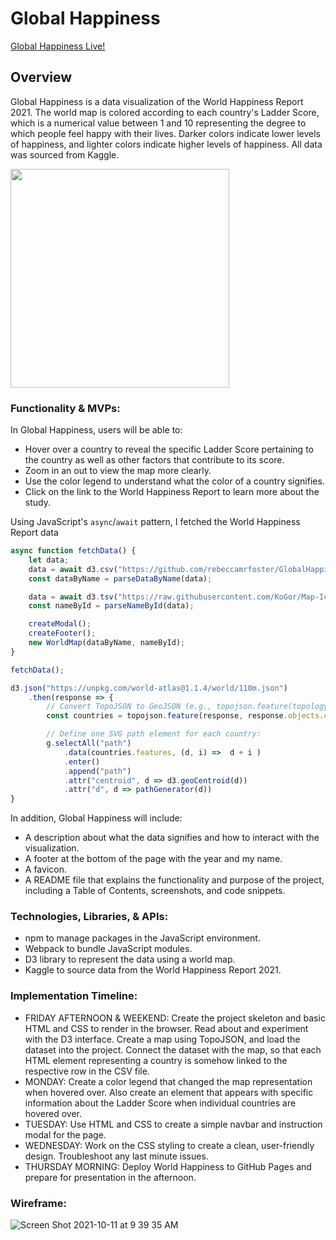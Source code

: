 # Global Happiness

[Global Happiness Live!](https://rebeccamrfoster.github.io/GlobalHappiness/#)

## Overview

Global Happiness is a data visualization of the World Happiness Report 2021. The world map is colored according to each country's Ladder Score, which is a numerical value between 1 and 10 representing the degree to which people feel happy with their lives. Darker colors indicate lower levels of happiness, and lighter colors indicate higher levels of happiness. All data was sourced from Kaggle.

<img src="https://user-images.githubusercontent.com/88195745/144770668-1ad09828-8047-4433-8e6e-dc78731db0c6.gif"
  align="middle" height="350px" width="auto" />

### Functionality & MVPs:
In Global Happiness, users will be able to:
- Hover over a country to reveal the specific Ladder Score pertaining to the country as well as other factors that contribute to its score.
- Zoom in an out to view the map more clearly.
- Use the color legend to understand what the color of a country signifies.
- Click on the link to the World Happiness Report to learn more about the study.

Using JavaScript's `async`/`await` pattern, I fetched the World Happiness Report data
```javascript
async function fetchData() {
    let data;
    data = await d3.csv("https://github.com/rebeccamrfoster/GlobalHappinessDataset/blob/main/world-happiness-report-2021.csv");
    const dataByName = parseDataByName(data);

    data = await d3.tsv("https://raw.githubusercontent.com/KoGor/Map-Icons-Generator/master/data/world-110m-country-names.tsv");
    const nameById = parseNameById(data);

    createModal();
    createFooter();
    new WorldMap(dataByName, nameById);
}

fetchData();
```

```javascript
d3.json("https://unpkg.com/world-atlas@1.1.4/world/110m.json")
    .then(response => {
        // Convert TopoJSON to GeoJSON (e.g., topojson.feature(topology, object)):
        const countries = topojson.feature(response, response.objects.countries);

        // Define one SVG path element for each country:                
        g.selectAll("path")
            .data(countries.features, (d, i) =>  d + i )
            .enter()
            .append("path")
            .attr("centroid", d => d3.geoCentroid(d))
            .attr("d", d => pathGenerator(d))
}
```

In addition, Global Happiness will include:
- A description about what the data signifies and how to interact with the visualization.
- A footer at the bottom of the page with the year and my name.
- A favicon.
- A README file that explains the functionality and purpose of the project, including a Table of Contents, screenshots, and code snippets.

### Technologies, Libraries, & APIs:
- npm to manage packages in the JavaScript environment.
- Webpack to bundle JavaScript modules.
- D3 library to represent the data using a world map.
- Kaggle to source data from the World Happiness Report 2021.

### Implementation Timeline:
- FRIDAY AFTERNOON & WEEKEND: Create the project skeleton and basic HTML and CSS to render in the browser. Read about and experiment with the D3 interface. Create a map using TopoJSON, and load the dataset into the project. Connect the dataset with the map, so that each HTML element representing a country is somehow linked to the respective row in the CSV file.
- MONDAY: Create a color legend that changed the map representation when hovered over. Also create an element that appears with specific information about the Ladder Score when individual countries are hovered over.
- TUESDAY: Use HTML and CSS to create a simple navbar and instruction modal for the page.
- WEDNESDAY: Work on the CSS styling to create a clean, user-friendly design. Troubleshoot any last minute issues.
- THURSDAY MORNING: Deploy World Happiness to GitHub Pages and prepare for presentation in the afternoon.

### Wireframe:
![Screen Shot 2021-10-11 at 9 39 35 AM](https://user-images.githubusercontent.com/88195745/136799972-8e533c83-19e0-45aa-a85d-3e4b47033e5d.png)


